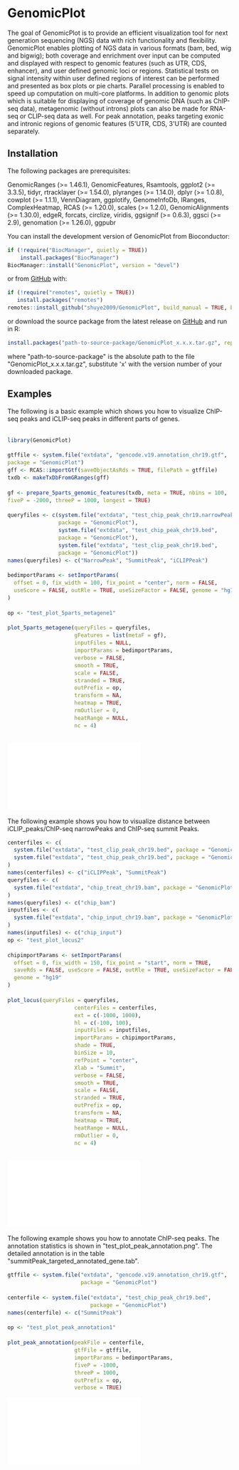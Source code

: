 
# GenomicPlot

<!-- badges: start -->
<!-- badges: end -->

The goal of GenomicPlot is to provide an efficient visualization tool for next generation sequencing (NGS) data with rich functionality and flexibility. GenomicPlot enables plotting of NGS data in various formats (bam, bed, wig and bigwig); both coverage and enrichment over input can be computed and displayed with respect to genomic features (such as UTR, CDS, enhancer), and user defined genomic loci or regions. Statistical tests on signal intensity within user defined regions of interest can be performed and presented as box plots or pie charts. Parallel processing is enabled to speed up computation on multi-core platforms. In addition to genomic plots which is suitable for displaying of coverage of genomic DNA (such as ChIP-seq data), metagenomic (without introns) plots can also be made for RNA-seq or CLIP-seq data as well. For peak annotation, peaks targeting exonic and intronic regions of genomic features (5'UTR, CDS, 3'UTR) are counted separately.

## Installation

The following packages are prerequisites: 

GenomicRanges (>= 1.46.1), GenomicFeatures, Rsamtools, ggplot2 (>= 3.3.5), tidyr, rtracklayer (>= 1.54.0), plyranges (>= 1.14.0), dplyr (>= 1.0.8), cowplot (>= 1.1.1), VennDiagram, ggplotify, GenomeInfoDb, IRanges, ComplexHeatmap, RCAS (>= 1.20.0), scales (>= 1.2.0), GenomicAlignments (>= 1.30.0), edgeR, forcats, circlize, viridis, ggsignif (>= 0.6.3), ggsci (>= 2.9), genomation (>= 1.26.0), ggpubr

You can install the development version of GenomicPlot from Bioconductor:

``` r
if (!require("BiocManager", quietly = TRUE))
    install.packages("BiocManager")
BiocManager::install("GenomicPlot", version = "devel")
```
or from [GitHub](https://github.com/shuye2009/GenomicPlot) with:

``` r
if (!require("remotes", quietly = TRUE))
   install.packages("remotes")
remotes::install_github("shuye2009/GenomicPlot", build_manual = TRUE, build_vignettes = TRUE)
```
or download the source package from the latest release on [GitHub](https://github.com/shuye2009/GenomicPlot) and run in R:

``` r
install.packages("path-to-source-package/GenomicPlot_x.x.x.tar.gz", repos = NULL)
```
where "path-to-source-package" is the absolute path to the file "GenomicPlot_x.x.x.tar.gz", substitute 'x' with the version number of your downloaded package.

## Examples

The following is a basic example which shows you how to visualize ChIP-seq peaks and iCLIP-seq peaks in different parts of genes.

``` r

library(GenomicPlot)

gtffile <- system.file("extdata", "gencode.v19.annotation_chr19.gtf", 
package = "GenomicPlot")
gff <- RCAS::importGtf(saveObjectAsRds = TRUE, filePath = gtffile)
txdb <- makeTxDbFromGRanges(gff)

gf <- prepare_5parts_genomic_features(txdb, meta = TRUE, nbins = 100, 
fiveP = -2000, threeP = 1000, longest = TRUE)

queryfiles <- c(system.file("extdata", "test_chip_peak_chr19.narrowPeak",
                package = "GenomicPlot"),
                system.file("extdata", "test_chip_peak_chr19.bed", 
                package = "GenomicPlot"),
                system.file("extdata", "test_clip_peak_chr19.bed", 
                package = "GenomicPlot"))
names(queryfiles) <- c("NarrowPeak", "SummitPeak", "iCLIPPeak")

bedimportParams <- setImportParams(
  offset = 0, fix_width = 100, fix_point = "center", norm = FALSE,
  useScore = FALSE, outRle = TRUE, useSizeFactor = FALSE, genome = "hg19"
)

op <- "test_plot_5parts_metagene1"

plot_5parts_metagene(queryFiles = queryfiles, 
                     gFeatures = list(metaF = gf), 
                     inputFiles = NULL, 
                     importParams = bedimportParams,
                     verbose = FALSE, 
                     smooth = TRUE, 
                     scale = FALSE, 
                     stranded = TRUE, 
                     outPrefix = op, 
                     transform = NA, 
                     heatmap = TRUE,
                     rmOutlier = 0, 
                     heatRange = NULL,
                     nc = 4)
                     
```
![Fig. 1 Peak distribution along the length of genes](./longtests/test_output/test_plot_5parts_metagene1.pdf)

The following example shows you how to visualize distance between iCLIP_peaks/ChIP-seq narrowPeaks and ChIP-seq summit Peaks.

``` r
centerfiles <- c(
  system.file("extdata", "test_clip_peak_chr19.bed", package = "GenomicPlot"),
  system.file("extdata", "test_chip_peak_chr19.bed", package = "GenomicPlot")
)
names(centerfiles) <- c("iCLIPPeak", "SummitPeak")
queryfiles <- c(
  system.file("extdata", "chip_treat_chr19.bam", package = "GenomicPlot")
)
names(queryfiles) <- c("chip_bam")
inputfiles <- c(
  system.file("extdata", "chip_input_chr19.bam", package = "GenomicPlot")
)
names(inputfiles) <- c("chip_input")
op <- "test_plot_locus2"

chipimportParams <- setImportParams(
  offset = 0, fix_width = 150, fix_point = "start", norm = TRUE, 
  saveRds = FALSE, useScore = FALSE, outRle = TRUE, useSizeFactor = FALSE, 
  genome = "hg19"
)

plot_locus(queryFiles = queryfiles, 
                     centerFiles = centerfiles, 
                     ext = c(-1000, 1000), 
                     hl = c(-100, 100), 
                     inputFiles = inputfiles,                              
                     importParams = chipimportParams, 
                     shade = TRUE, 
                     binSize = 10, 
                     refPoint = "center", 
                     Xlab = "Summit",
                     verbose = FALSE, 
                     smooth = TRUE, 
                     scale = FALSE, 
                     stranded = TRUE, 
                     outPrefix = op, 
                     transform = NA, 
                     heatmap = TRUE,
                     heatRange = NULL,
                     rmOutlier = 0, 
                     nc = 4)
                     
```
![Fig. 2 Coverage around the center of peaks](./longtests/test_output/test_plot_locus2.pdf)

The following example shows you how to annotate ChIP-seq peaks. The annotation statistics is shown in "test_plot_peak_annotation.png". The detailed annotation is in the table "summitPeak_targeted_annotated_gene.tab".

``` r
gtffile <- system.file("extdata", "gencode.v19.annotation_chr19.gtf", 
                       package = "GenomicPlot")

centerfile <- system.file("extdata", "test_chip_peak_chr19.bed", 
                          package = "GenomicPlot")
names(centerfile) <- c("SummitPeak")

op <- "test_plot_peak_annotation1"

plot_peak_annotation(peakFile = centerfile, 
                     gtfFile = gtffile, 
                     importParams = bedimportParams, 
                     fiveP = -1000, 
                     threeP = 1000, 
                     outPrefix = op, 
                     verbose = TRUE)

```
![Fig. 3 Distribution of peaks](./longtests/test_output/test_plot_peak_annotation1.pdf)


